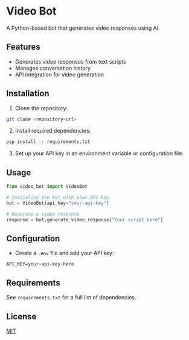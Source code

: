 # Video Bot

A Python-based bot that generates video responses using AI.

## Features
- Generates video responses from text scripts
- Manages conversation history
- API integration for video generation

## Installation

1. Clone the repository: 
```bash
git clone <repository-url>
```

2. Install required dependencies:
```bash
pip install -r requirements.txt
```

3. Set up your API key in an environment variable or configuration file.

## Usage

```python
from video_bot import VideoBot

# Initialize the bot with your API key
bot = VideoBot(api_key="your-api-key")

# Generate a video response
response = bot.generate_video_response("Your script here")
```

## Configuration
- Create a `.env` file and add your API key:
```
API_KEY=your-api-key-here
```

## Requirements
See `requirements.txt` for a full list of dependencies.

## License
[MIT](LICENSE)
